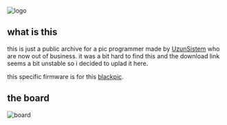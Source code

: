 
![logo](https://github.com/lunatronia/blackpic-firmware-archive/blob/main/logo.jpg?raw=true)

## what is this

this is just a public archive for a pic programmer made by [UzunSistem](https://www.facebook.com/people/Uzun-System/100068619753651/) who are now out of business. it was a bit hard to find this and the download link seems a bit unstable so i decided to uplad it here.

this specific firmware is for this [blackpic](https://www.perpaotomasyon.com/urun/blackpic-usb-pic-programlama-cihazi).

## the board

![board](https://www.perpaotomasyon.com/idea/jd/10/myassets/products/993/blackpic-usb-pic-programlama-cihazi-perpaotomasyon-1.jpg?revision=1697143329)

